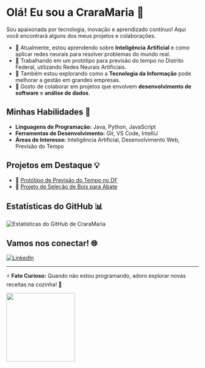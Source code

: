 # Olá! Eu sou a CraraMaria 👋

Sou apaixonada por tecnologia, inovação e aprendizado contínuo! Aqui você encontrará alguns dos meus projetos e colaborações.

- 🌱 Atualmente, estou aprendendo sobre **Inteligência Artificial** e como aplicar redes neurais para resolver problemas do mundo real.
- 🔭 Trabalhando em um protótipo para previsão do tempo no Distrito Federal, utilizando Redes Neurais Artificiais.
- 💼 Também estou explorando como a **Tecnologia da Informação** pode melhorar a gestão em grandes empresas.
- 🤝 Gosto de colaborar em projetos que envolvem **desenvolvimento de software** e **análise de dados**.

## Minhas Habilidades 🚀
- **Linguagens de Programação:** Java, Python, JavaScript
- **Ferramentas de Desenvolvimento:** Git, VS Code, IntelliJ
- **Áreas de Interesse:** Inteligência Artificial, Desenvolvimento Web, Previsão do Tempo

## Projetos em Destaque 💡
- 🔗 [Protótipo de Previsão do Tempo no DF](https://github.com/CraraMaria/projeto-tempo-DF)
- 🔗 [Projeto de Seleção de Bois para Abate](https://github.com/CraraMaria/projeto-selecao-bois)

## Estatísticas do GitHub 📊
![Estatísticas do GitHub de CraraMaria](https://github-readme-stats.vercel.app/api?username=CraraMaria&show_icons=true&theme=dracula)

## Vamos nos conectar! 🌐
[![LinkedIn](https://img.shields.io/badge/LinkedIn-blue?style=for-the-badge&logo=linkedin)](https://www.linkedin.com/in/maria-clara-fontenele-silva-334a08292/)

---

⚡ **Fato Curioso:** Quando não estou programando, adoro explorar novas receitas na cozinha! 🍳


<!--
**CraraMaria/CraraMaria** is a ✨ _special_ ✨ repository because its `README.md` (this file) appears on your GitHub profile.

Here are some ideas to get you started:

- 🔭 I’m currently working on ...
- 🌱 I’m currently learning ...
- 👯 I’m looking to collaborate on ...
- 🤔 I’m looking for help with ...
- 💬 Ask me about ...
- 📫 How to reach me: ...
- 😄 Pronouns: ...
- ⚡ Fun fact: ...
-->

<div>
<a href="https://github.com/CraraMaria">
<img loading="lazy" height="180em" src="https://github-readme-stats.vercel.app/api/top-langs/?username=CraraMaria&layout=compact&langs_count=7&theme=dracula"/>
</div>

